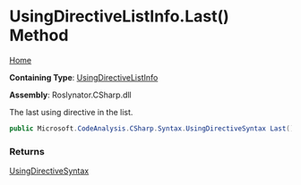 # UsingDirectiveListInfo\.Last\(\) Method

[Home](../../../../../README.md)

**Containing Type**: [UsingDirectiveListInfo](../README.md)

**Assembly**: Roslynator\.CSharp\.dll

  
The last using directive in the list\.

```csharp
public Microsoft.CodeAnalysis.CSharp.Syntax.UsingDirectiveSyntax Last()
```

### Returns

[UsingDirectiveSyntax](https://docs.microsoft.com/en-us/dotnet/api/microsoft.codeanalysis.csharp.syntax.usingdirectivesyntax)

